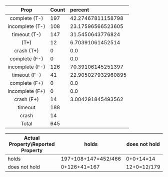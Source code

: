 
| Prop | Count | percent |
|:----:|:------|:--|
|complete   (T-)|197| 42.27467811158798 |
|incomplete (T-)|108|23.17596566523605 |
|timeout    (T-)|147|31.5450643776824 |
|           (T+)|12|6.70391061452514 |
|crash      (T+)|0|0.0 |
|complete   (F-)|0|0.0 |
|incomplete (F-)|126|70.39106145251397 |
|timeout    (F-)|41|22.905027932960895 |
|complete   (F+)|0|0.0 |
|incomplete (F+)|0|0.0 |
|crash      (F+)|14|3.004291845493562 |
|timeout        |188| |
|crash          |14| |
|Total          |645| |

| Actual Property\Reported Property | holds | does not hold |
|------------------------------------|-------|---------------|
| holds | 197+108+147=452/466 | 0+0+14=14 |
| does not hold | 0+126+41=167 | 12+0=12/179 |

